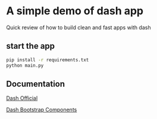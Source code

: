 # A simple demo of dash app
Quick review of how to build clean and fast apps with dash

## start the app

```bash
pip install -r requirements.txt
python main.py
```

## Documentation
[Dash Official](https://dash.plotly.com/)

[Dash Bootstrap Components](https://dash-bootstrap-components.opensource.faculty.ai/docs/components/)

